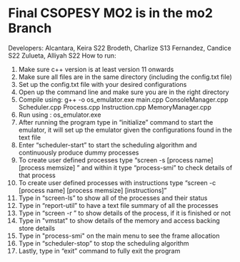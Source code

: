 
# Final CSOPESY MO2 is in the **mo2 Branch**

Developers:
Alcantara, Keira S22
Brodeth, Charlize S13
Fernandez, Candice S22
Zulueta, Alliyah S22
How to run:

1. Make sure c++ version is at least version 11 onwards
2. Make sure all files are in the same directory (including the config.txt file)
3. Set up the config.txt file with your desired configurations
4. Open up the command line and make sure you are in the right directory
5. Compile using: g++ -o os_emulator.exe main.cpp ConsoleManager.cpp Scheduler.cpp Process.cpp Instruction.cpp MemoryManager.cpp
6. Run using : os_emulator.exe
7. After running the program type in “initialize” command to start the emulator, it will set up the emulator given the configurations found in the text file
8. Enter “scheduler-start” to start the scheduling algorithm and continuously produce dummy processes
9. To create user defined processes type “screen -s [process name] [process memsize] ” and within it type “process-smi” to check details of that process
10. To create user defined processes with instructions type “screen -c [process name] [process memsize] [instructions]” 
11. Type in “screen-ls” to show all of the processes and their status
12. Type in “report-util” to have a text file summary of all the processes
13. Type in “screen -r ” to show details of the process, if it is finished or not
14. Type in "vmstat" to show details of the memory and access backing store details
15. Type in "process-smi" on the main menu to see the frame allocation
16. Type in “scheduler-stop” to stop the scheduling algorithm
17. Lastly, type in “exit” command to fully exit the program
